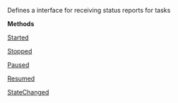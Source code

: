 Defines a interface for receiving status reports for tasks

**Methods**

[Started](Bifrost.Tasks.ITaskStatusReporter.Started)


[Stopped](Bifrost.Tasks.ITaskStatusReporter.Stopped)


[Paused](Bifrost.Tasks.ITaskStatusReporter.Paused)


[Resumed](Bifrost.Tasks.ITaskStatusReporter.Resumed)


[StateChanged](Bifrost.Tasks.ITaskStatusReporter.StateChanged)

